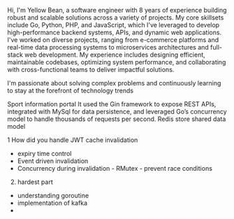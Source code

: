 Hi, I'm Yellow Bean, a software engineer with 8 years of experience building robust and scalable solutions across a variety of projects. 
My core skillsets include Go, Python, PHP, and JavaScript, which I've leveraged to develop high-performance backend systems, APIs, and dynamic web applications. 
I've worked on diverse projects, ranging from e-commerce platforms and real-time data processing systems to microservices architectures and full-stack web development. 
My experience includes designing efficient, maintainable codebases, optimizing system performance, and collaborating with cross-functional teams to deliver impactful solutions. 

I'm passionate about solving complex problems and continuously learning to stay at the forefront of technology trends

Sport information portal
It used the Gin framework to expose REST APIs, integrated with MySql for data persistence, and leveraged Go’s concurrency model to handle thousands of requests per second.
Redis store shared data model

1 How did you handle JWT cache invalidation
- expiry time control
- Event driven invalidation
- Concurrency during invalidation - RMutex - prevent race conditions

2. hardest part
- understanding goroutine
- implementation of kafka
- 